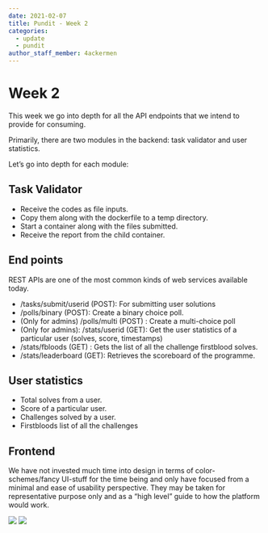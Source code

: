 ```yaml
---
date: 2021-02-07
title: Pundit - Week 2 
categories:
  - update
  - pundit
author_staff_member: 4ackermen
---
```

# Week 2 

This week we go into depth for all the API endpoints that we intend to provide for consuming.

Primarily, there are two modules in the backend: task validator and user statistics.

Let’s go into depth for each module:

## Task Validator

- Receive the codes as file inputs.
- Copy them along with the dockerfile to a temp directory.
- Start a container along with the files submitted.
- Receive the report from the child container.

## End points
REST APIs are one of the most common kinds of web services available today. 
- /tasks/submit/userid (POST): For submitting user solutions 
- /polls/binary (POST): Create a binary choice poll.
- (Only for admins) /polls/multi (POST) : Create a multi-choice poll 
- (Only for admins): /stats/userid (GET): Get the user statistics of a particular user (solves, score, timestamps)
- /stats/fbloods (GET) : Gets the list of all the challenge firstblood solves.
- /stats/leaderboard (GET): Retrieves the scoreboard of the programme.


## User statistics

- Total solves from a user.
- Score of a particular user.
- Challenges solved by a user.
- Firstbloods list of all the challenges

## Frontend

We have not invested much time into design in terms of color-schemes/fancy UI-stuff for the time being and only have focused from a minimal and ease of usability perspective. They may be taken for representative purpose only and as a “high level” guide to how the platform would work. 


<img src="https://user-images.githubusercontent.com/32199592/107257510-c174e400-6a60-11eb-931f-8cb71bac8304.png"/>


<img src="https://user-images.githubusercontent.com/32199592/107257623-dea9b280-6a60-11eb-8a32-77b1456462f7.png">

